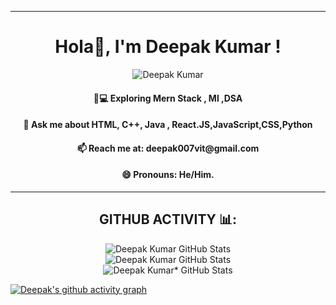 <hr/>
<h1 align="center">Hola👋, I'm Deepak Kumar !</h1>
<!-- <h3 align="center">A Frontened Developer and a Machine Learning Enthusiast.</h3> -->
 
  <p align="center"> <img src="https://komarev.com/ghpvc/?username=deepakvit007" alt="Deepak Kumar" />







<h4 align="center"> 👨💻 Exploring Mern Stack , Ml ,DSA</h4>
<h4 align="center"> 💬 Ask me about HTML, C++, Java , React.JS,JavaScript,CSS,Python</h4>
<h4 align="center"> 📫 Reach me at: <b>deepak007vit@gmail.com</b></h4>
<h4 align="center"> 😄 Pronouns: He/Him.</h4>



  
<hr/>
<h2 align="center"> GITHUB ACTIVITY 📊:</h2>

<p align="center">
<img src="https://github-readme-stats.vercel.app/api?username=deepakvit007&&show_icons=true&theme=algolia&hide_border=true" alt="Deepak Kumar GitHub Stats">
  <br/>
<img src="https://github-readme-stats.vercel.app/api/top-langs/?username=deepakvit007&layout=compact&&show_icons=true&&theme=algolia&hide_border=true" alt=" Deepak Kumar GitHub Stats">
  <br/>
<img src="https://github-readme-streak-stats.herokuapp.com/?user=deepakvit007&&show_icons=true&&theme=algolia&hide_border=true" alt="Deepak Kumar* GitHub Stats"> 
  </p>



[![Deepak's github activity graph](https://activity-graph.herokuapp.com/graph?username=deepakvit007&theme=react-dark)](https://github.com/deepakvit007/github-readme-activity-graph)
<br />
